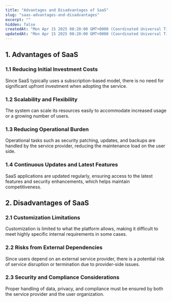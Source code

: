 ```yaml
---
title: "Advantages and Disadvantages of SaaS"
slug: "saas-advantages-and-disadvantages"
excerpt: ""
hidden: false
createdAt: "Mon Apr 15 2025 08:20:00 GMT+0000 (Coordinated Universal Time)"
updatedAt: "Mon Apr 15 2025 08:20:00 GMT+0000 (Coordinated Universal Time)"
---
```


## 1. Advantages of SaaS

### 1.1 Reducing Initial Investment Costs

Since SaaS typically uses a subscription-based model, there is no need for significant upfront investment when adopting the service.

### 1.2 Scalability and Flexibility

The system can scale its resources easily to accommodate increased usage or a growing number of users.

### 1.3 Reducing Operational Burden

Operational tasks such as security patching, updates, and backups are handled by the service provider, reducing the maintenance load on the user side.

### 1.4 Continuous Updates and Latest Features

SaaS applications are updated regularly, ensuring access to the latest features and security enhancements, which helps maintain competitiveness.

## 2. Disadvantages of SaaS

### 2.1 Customization Limitations

Customization is limited to what the platform allows, making it difficult to meet highly specific internal requirements in some cases.

### 2.2 Risks from External Dependencies

Since users depend on an external service provider, there is a potential risk of service disruption or termination due to provider-side issues.

### 2.3 Security and Compliance Considerations

Proper handling of data, privacy, and compliance must be ensured by both the service provider and the user organization.
